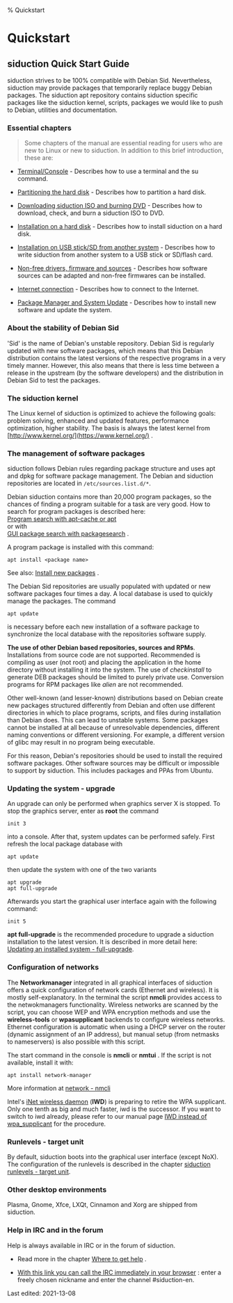 % Quickstart

# Quickstart

## siduction Quick Start Guide

siduction strives to be 100% compatible with Debian Sid. Nevertheless, siduction may provide packages that temporarily replace buggy Debian packages. The siduction apt repository contains siduction specific packages like the siduction kernel, scripts, packages we would like to push to Debian, utilities and documentation.

### Essential chapters

> Some chapters of the manual are essential reading for users who are new to Linux or new to siduction. In addition to this brief introduction, these are:

+ [Terminal/Console](0701-term-console_en.md#terminal---command-line) - Describes how to use a terminal and the su command.

+ [Partitioning the hard disk](0312-part-gparted_en.md#partitioning-with-gparted) - Describes how to partition a hard disk. 

+ [Downloading siduction ISO and burning DVD](0206-cd-dl-burning_en.md#iso-download-and-burn) - Describes how to download, check, and burn a siduction ISO to DVD.

+ [Installation on a hard disk](0301-hd-install_en.md#installation-on-hdd) - Describes how to install siduction on a hard disk.

+ [Installation on USB stick/SD from another system](0303-hd-ins-opts-oos_en.md#installation-onusb-stick---memory-card) - Describes how to write siduction from another system to a USB stick or SD/flash card.

+ [Non-free drivers, firmware and sources](0600-gpu_en.md#graphics-driver) - Describes how software sources can be adapted and non-free firmwares can be installed.

+ [Internet connection](0500-network_en.md#network) - Describes how to connect to the Internet.

+ [Package Manager and System Update](0705-sys-admin-apt_en.md#apt-package-manager) - Describes how to install new software and update the system.

### About the stability of Debian Sid

'Sid' is the name of Debian's unstable repository. Debian Sid is regularly updated with new software packages, which means that this Debian distribution contains the latest versions of the respective programs in a very timely manner. However, this also means that there is less time between a release in the upstream (by the software developers) and the distribution in Debian Sid to test the packages.

### The siduction kernel

The Linux kernel of siduction is optimized to achieve the following goals: problem solving, enhanced and updated features, performance optimization, higher stability. The basis is always the latest kernel from [http://www.kernel.org/](https://www.kernel.org/) . 

### The management of software packages

siduction follows Debian rules regarding package structure and uses apt and dpkg for software package management. The Debian and siduction repositories are located in `/etc/sources.list.d/*`. 

Debian siduction contains more than 20,000 program packages, so the chances of finding a program suitable for a task are very good. How to search for program packages is described here:  
[Program search with apt-cache or apt](0705-sys-admin-apt_en.md#program-packages-search)  
or with  
[GUI package search with packagesearch](0705-sys-admin-apt_en.md#graphical-package-search) .

A program package is installed with this command:

~~~
apt install <package name>
~~~

See also: [Install new packages](0705-sys-admin-apt_en.md#packages-install) .

The Debian Sid repositories are usually populated with updated or new software packages four times a day. A local database is used to quickly manage the packages. The command

~~~
apt update
~~~

is necessary before each new installation of a software package to synchronize the local database with the repositories software supply.

**The use of other Debian based repositories, sources and RPMs**.  
Installations from source code are not supported. Recommended is compiling as user (not root) and placing the application in the home directory without installing it into the system. The use of *checkinstall* to generate DEB packages should be limited to purely private use. Conversion programs for RPM packages like *alien* are not recommended.

Other well-known (and lesser-known) distributions based on Debian create new packages structured differently from Debian and often use different directories in which to place programs, scripts, and files during installation than Debian does. This can lead to unstable systems. Some packages cannot be installed at all because of unresolvable dependencies, different naming conventions or different versioning. For example, a different version of glibc may result in no program being executable.

For this reason, Debian's repositories should be used to install the required software packages. Other software sources may be difficult or impossible to support by siduction. This includes packages and PPAs from Ubuntu.

### Updating the system - upgrade

An upgrade can only be performed when graphics server X is stopped. To stop the graphics server, enter as **root** the command

~~~
init 3
~~~

into a console. After that, system updates can be performed safely. First refresh the local package database with

~~~
apt update
~~~ 

then update the system with one of the two variants

~~~
apt upgrade
apt full-upgrade
~~~

Afterwards you start the graphical user interface again with the following command:

~~~
init 5
~~~

**apt full-upgrade** is the recommended procedure to upgrade a siduction installation to the latest version. It is described in more detail here:  
[Updating an installed system - full-upgrade](0705-sys-admin-apt_en.md#updating-the-system).

### Configuration of networks

The **Networkmanager** integrated in all graphical interfaces of siduction offers a quick configuration of network cards (Ethernet and wireless). It is mostly self-explanatory. In the terminal the script **nmcli** provides access to the netwokmanagers functionality. Wireless networks are scanned by the script, you can choose WEP and WPA encryption methods and use the **wireless-tools** or **wpasupplicant** backends to configure wireless networks. Ethernet configuration is automatic when using a DHCP server on the router (dynamic assignment of an IP address), but manual setup (from netmasks to nameservers) is also possible with this script.

The start command in the console is **nmcli** or **nmtui** . If the script is not available, install it with:

~~~
apt install network-manager
~~~

More information at [network - nmcli](0501-inet-nm-cli_en.md#network-manager-command-line-tool)

Intel's [iNet wireless daemon](https://iwd.wiki.kernel.org/) (**IWD**) is preparing to retire the WPA supplicant. Only one tenth as big and much faster, iwd is the successor. If you want to switch to iwd already, please refer to our manual page [IWD instead of wpa_supplicant](0502-inet-iwd_en.md#iwd-statt-wpa_supplicant) for the procedure.

### Runlevels - target unit

By default, siduction boots into the graphical user interface (except NoX).  
The configuration of the runlevels is described in the chapter [siduction runlevels - target unit](0714-systemd-target_en.md#systemd-target---target-unit).

### Other desktop environments

Plasma, Gnome, Xfce, LXQt, Cinnamon and Xorg are shipped from siduction.

### Help in IRC and in the forum

Help is always available in IRC or in the forum of siduction.

+ Read more in the chapter [Where to get help](help_en.md#siduction-help) .

+ [With this link you can call the IRC immediately in your browser](https://webchat.oftc.net/) : enter a freely chosen nickname and enter the channel #siduction-en.

<div id="rev">Last edited: 2021-13-08</div>
